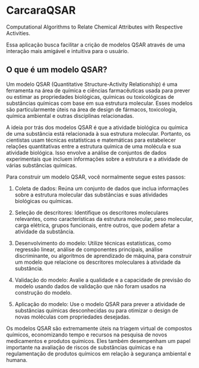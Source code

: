 # CarcaraQSAR

Computational Algorithms to Relate Chemical Attributes with Respective Activities.

Essa aplicação busca facilitar a crição de modelos QSAR através de uma interação mais amigável e intuitiva para o usuário.

## O que é um modelo QSAR?

Um modelo QSAR (Quantitative Structure-Activity Relationship) é uma ferramenta na área de química e ciências farmacêuticas usada para prever ou estimar as propriedades biológicas, químicas ou toxicológicas de substâncias químicas com base em sua estrutura molecular. Esses modelos são particularmente úteis na área de design de fármacos, toxicologia, química ambiental e outras disciplinas relacionadas.

A ideia por trás dos modelos QSAR é que a atividade biológica ou química de uma substância está relacionada à sua estrutura molecular. Portanto, os cientistas usam técnicas estatísticas e matemáticas para estabelecer relações quantitativas entre a estrutura química de uma molécula e sua atividade biológica. Isso envolve a análise de conjuntos de dados experimentais que incluem informações sobre a estrutura e a atividade de várias substâncias químicas.

Para construir um modelo QSAR, você normalmente segue estes passos:

1. Coleta de dados: Reúna um conjunto de dados que inclua informações sobre a estrutura molecular das substâncias e suas atividades biológicas ou químicas.

2. Seleção de descritores: Identifique os descritores moleculares relevantes, como características da estrutura molecular, peso molecular, carga elétrica, grupos funcionais, entre outros, que podem afetar a atividade da substância.

3. Desenvolvimento do modelo: Utilize técnicas estatísticas, como regressão linear, análise de componentes principais, análise discriminante, ou algoritmos de aprendizado de máquina, para construir um modelo que relacione os descritores moleculares à atividade da substância.

4. Validação do modelo: Avalie a qualidade e a capacidade de previsão do modelo usando dados de validação que não foram usados na construção do modelo.

5. Aplicação do modelo: Use o modelo QSAR para prever a atividade de substâncias químicas desconhecidas ou para otimizar o design de novas moléculas com propriedades desejadas.

Os modelos QSAR são extremamente úteis na triagem virtual de compostos químicos, economizando tempo e recursos na pesquisa de novos medicamentos e produtos químicos. Eles também desempenham um papel importante na avaliação de riscos de substâncias químicas e na regulamentação de produtos químicos em relação à segurança ambiental e humana.